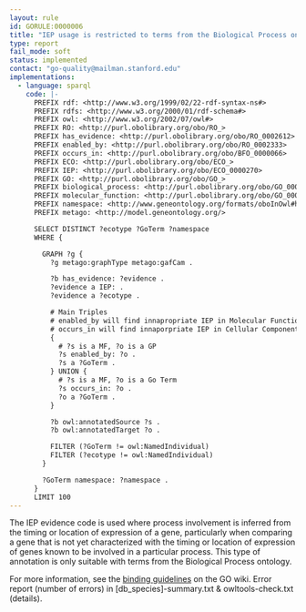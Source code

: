 ```yaml
---
layout: rule
id: GORULE:0000006
title: "IEP usage is restricted to terms from the Biological Process ontology"
type: report
fail_mode: soft
status: implemented
contact: "go-quality@mailman.stanford.edu"
implementations:
  - language: sparql
    code: |-
      PREFIX rdf: <http://www.w3.org/1999/02/22-rdf-syntax-ns#>
      PREFIX rdfs: <http://www.w3.org/2000/01/rdf-schema#>
      PREFIX owl: <http://www.w3.org/2002/07/owl#>
      PREFIX RO: <http://purl.obolibrary.org/obo/RO_>
      PREFIX has_evidence: <http://purl.obolibrary.org/obo/RO_0002612>
      PREFIX enabled_by: <http://purl.obolibrary.org/obo/RO_0002333>
      PREFIX occurs_in: <http://purl.obolibrary.org/obo/BFO_0000066>
      PREFIX ECO: <http://purl.obolibrary.org/obo/ECO_>
      PREFIX IEP: <http://purl.obolibrary.org/obo/ECO_0000270>
      PREFIX GO: <http://purl.obolibrary.org/obo/GO_>
      PREFIX biological_process: <http://purl.obolibrary.org/obo/GO_0008150>
      PREFIX molecular_function: <http://purl.obolibrary.org/obo/GO_0003674>
      PREFIX namespace: <http://www.geneontology.org/formats/oboInOwl#hasOBONamespace>
      PREFIX metago: <http://model.geneontology.org/>

      SELECT DISTINCT ?ecotype ?GoTerm ?namespace
      WHERE {

        GRAPH ?g {
          ?g metago:graphType metago:gafCam .

          ?b has_evidence: ?evidence .
          ?evidence a IEP: .
          ?evidence a ?ecotype .

          # Main Triples
          # enabled_by will find innapropriate IEP in Molecular Function
          # occurs_in will find innaporpriate IEP in Cellular Component
          {
            # ?s is a MF, ?o is a GP
            ?s enabled_by: ?o .
            ?s a ?GoTerm .
          } UNION {
            # ?s is a MF, ?o is a Go Term
            ?s occurs_in: ?o .
            ?o a ?GoTerm .
          }

          ?b owl:annotatedSource ?s .
          ?b owl:annotatedTarget ?o .

          FILTER (?GoTerm != owl:NamedIndividual)
          FILTER (?ecotype != owl:NamedIndividual)
        }

        ?GoTerm namespace: ?namespace .
      }
      LIMIT 100
---
```

The IEP evidence code is used where process involvement is inferred from
the timing or location of expression of a gene, particularly when
comparing a gene that is not yet characterized with the timing or
location of expression of genes known to be involved in a particular
process. This type of annotation is only suitable with terms from the
Biological Process ontology.

For more information, see the [binding
guidelines](http://wiki.geneontology.org/index.php/Binding_Guidelines)
on the GO wiki.
Error report (number of errors) in [db_species]-summary.txt & owltools-check.txt (details).
